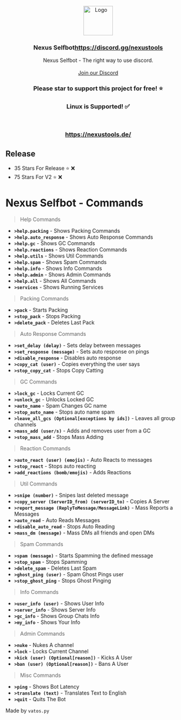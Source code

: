 <p align="center">
  <a href="https://github.com/VatosV2/Nexus-SelfBot">
    <img src="https://nexustools.de/Assets/images/025111e73c9100f75a2f4adfc06161df.png" alt="Logo" width="80" height="80">
  </a>

  <h3 align="center">Nexus Selfbot<a href="https://discord.gg/nexustools">https://discord.gg/nexustools</a></h3>

  <p align="center">
    Nexus Selfbot - The right way to use discord.
    <br/>
    <br/>
    <a href="https://discord.gg/nexustools">Join our Discord</a>
  </p>
</p>

<h3 align="center">Please star to support this project for free! ⭐</h3>
<h3 align="center";">Linux is Supported! ✅</h3>
<br/>
<h3 align="center"><a href="https://nexustools.de/">https://nexustools.de/</a></h3>

## Release
- 35 Stars For Release ⭐ ❌
- 75 Stars For V2 ⭐ ❌

# Nexus Selfbot - Commands

> Help Commands
- **`>help.packing`** - Shows Packing Commands
- **`>help.auto_response`** - Shows Auto Response Commands
- **`>help.gc`** - Shows GC Commands
- **`>help.reactions`** - Shows Reaction Commands
- **`>help.utils`** - Shows Util Commands
- **`>help.spam`** - Shows Spam Commands
- **`>help.info`** - Shows Info Commands
- **`>help.admin`** - Shows Admin Commands
- **`>help.all`** - Shows All Commands
- **`>services`** - Shows Running Services

> Packing Commands
- **`>pack`** - Starts Packing
- **`>stop_pack`** - Stops Packing
- **`>delete_pack`** - Deletes Last Pack

> Auto Response Commands
- **`>set_delay (delay)`** - Sets delay between messages
- **`>set_response (message)`** - Sets auto response on pings
- **`>disable_response`** - Disables auto response
- **`>copy_cat (user)`** - Copies everything the user says
- **`>stop_copy_cat`** - Stops Copy Catting

> GC Commands
- **`>lock_gc`** - Locks Current GC
- **`>unlock_gc`** - Unlocks Locked GC
- **`>auto_name`** - Spam Changes GC name
- **`>stop_auto_name`** - Stops auto name spam
- **`>leave_all_gcs (Optional[exceptions by ids])`** - Leaves all group channels
- **`>mass_add (user/s)`** - Adds and removes user from a GC
- **`>stop_mass_add`** - Stops Mass Adding

> Reaction Commands
- **`>auto_react (user) (emojis)`** - Auto Reacts to messages
- **`>stop_react`** - Stops auto reacting
- **`>add_reactions (bomb/emojis)`** - Adds Reactions

> Util Commands
- **`>snipe (number)`** - Snipes last deleted message
- **`>copy_server (ServerID_from) (serverID_to)`** - Copies A Server
- **`>report_message (ReplyToMessage/MessageLink)`** - Mass Reports a Messages
- **`>auto_read`** - Auto Reads Messages
- **`>disable_auto_read`** - Stops Auto Reading
- **`>mass_dm (message)`** - Mass DMs all friends and open DMs

> Spam Commands
- **`>spam (message)`** - Starts Spamming the defined message
- **`>stop_spam`** - Stops Spamming
- **`>delete_spam`** - Deletes Last Spam
- **`>ghost_ping (user)`** - Spam Ghost Pings user
- **`>stop_ghost_ping`** - Stops Ghost Pinging

> Info Commands
- **`>user_info (user)`** - Shows User Info
- **`>server_info`** - Shows Server Info
- **`>gc_info`** - Shows Group Chats Info
- **`>my_info`** - Shows Your Info

> Admin Commands
- **`>nuke`** - Nukes A channel
- **`>lock`** - Locks Current Channel
- **`>kick (user) (Optional[reason])`** - Kicks A User
- **`>ban (user) (Optional[reason])`** - Bans A User

> Misc Commands
- **`>ping`** - Shows Bot Latency
- **`>translate (text)`** - Translates Text to English
- **`>quit`** - Quits The Bot

Made by `vatos.py`

